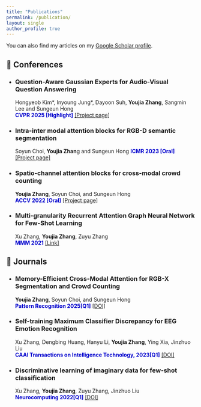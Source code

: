 ```yaml
---
title: "Publications"
permalink: /publication/
layout: single
author_profile: true
---
```



You can also find my articles on my [Google Scholar profile](https://scholar.google.com/citations?hl=zh-CN&user=y3ypGaIAAAAJ&view_op).

## 📝 Conferences 
  - ### Question-Aware Gaussian Experts for Audio-Visual Question Answering
    Hongyeob Kim*, Inyoung Jung*, Dayoon Suh, **Youjia Zhang**, Sangmin Lee and Sungeun Hong   
   <span style="color:MediumBlue">**CVPR 2025 [Highlight]**</span>  [[Project page]](https://aim-skku.github.io/QA-TIGER/)
  - ### Intra-inter modal attention blocks for RGB-D semantic segmentation
    Soyun Choi, **Youjia Zhan**g and Sungeun Hong
   <span style="color:MediumBlue">**ICMR 2023 [Oral]**</span>  [[Project page]](https://aim.skku.edu/publication/international-conference/ima_icmr23)
  - ### Spatio-channel attention blocks for cross-modal crowd counting
    **Youjia Zhang**, Soyun Choi, and Sungeun Hong   
   <span style="color:MediumBlue">**ACCV 2022 [Oral]**</span> [[Project page]](https://aim.skku.edu/publication/international-conference/csca_accv22)
  - ### Multi-granularity Recurrent Attention Graph Neural Network for Few-Shot Learning  
    Xu Zhang, **Youjia Zhang**, Zuyu Zhang  
   <span style="color:MediumBlue">**MMM 2021**</span>  [[Link]](https://doi.org/10.1007/978-3-030-67835-7_13)

## 📘 Journals
  - ### Memory-Efficient Cross-Modal Attention for RGB-X Segmentation and Crowd Counting
    **Youjia Zhang**, Soyun Choi, and Sungeun Hong   
   <span style="color:MediumBlue">**Pattern Recognition 2025[Q1]**</span>  [[DOI]](https://aim.skku.edu/publication/international-journal)
  - ### Self-training Maximum Classifier Discrepancy for EEG Emotion Recognition  
    Xu Zhang, Dengbing Huang, Hanyu Li, **Youjia Zhang**, Ying Xia, Jinzhuo Liu  
    <span style="color:MediumBlue">**CAAI Transactions on Intelligence Technology, 2023[Q1]**</span>  [[DOI]](https://doi.org/10.1049/cit2.12174)
  - ### Discriminative learning of imaginary data for few-shot classification  
    Xu Zhang, **Youjia Zhang**, Zuyu Zhang, Jinzhuo Liu  
    <span style="color:MediumBlue">**Neurocomputing 2022[Q1]**</span>  [[DOI]](https://doi.org/10.1016/j.neucom.2021.09.070)

